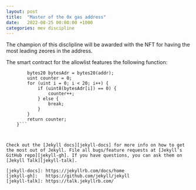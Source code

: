 ```yaml
---
layout: post
title:  "Master of the 0x gas address"
date:   2022-08-25 00:00:00 +1000
categories: mev discipline
---
```

The champion of this disclipline will be awarded with the NFT for having the most leading zeores in the address.

The smart contract for the allowlist features the following function:
```    function getLeadingZeroes(address addr) public view returns (uint) {
        bytes20 bytesAdr = bytes20(addr);
        uint counter = 0;
        for (uint i = 0; i < 20; i++) {
            if (uint8(bytesAdr[i]) == 0) {
                counter++;
            } else {
                break;
            }
        }
        return counter;
    }```



Check out the [Jekyll docs][jekyll-docs] for more info on how to get the most out of Jekyll. File all bugs/feature requests at [Jekyll’s GitHub repo][jekyll-gh]. If you have questions, you can ask them on [Jekyll Talk][jekyll-talk].

[jekyll-docs]: https://jekyllrb.com/docs/home
[jekyll-gh]:   https://github.com/jekyll/jekyll
[jekyll-talk]: https://talk.jekyllrb.com/
